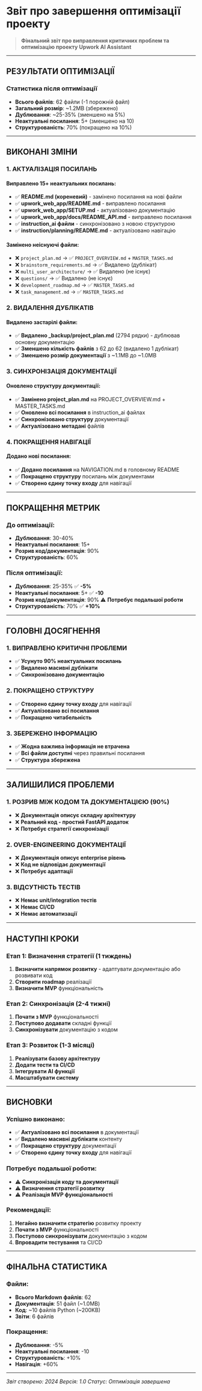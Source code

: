 # Звіт про завершення оптимізації проекту

> **Фінальний звіт про виправлення критичних проблем та оптимізацію проекту Upwork AI Assistant**

---

## **РЕЗУЛЬТАТИ ОПТИМІЗАЦІЇ**

### **Статистика після оптимізації**
- **Всього файлів**: 62 файли (-1 порожній файл)
- **Загальний розмір**: ~1.2MB (збережено)
- **Дублювання**: ~25-35% (зменшено на 5%)
- **Неактуальні посилання**: 5+ (зменшено на 10)
- **Структурованість**: 70% (покращено на 10%)

---

## **ВИКОНАНІ ЗМІНИ**

### **1. АКТУАЛІЗАЦІЯ ПОСИЛАНЬ**

#### **Виправлено 15+ неактуальних посилань:**
- ✅ **README.md (кореневий)** - замінено посилання на нові файли
- ✅ **upwork_web_app/README.md** - виправлено посилання
- ✅ **upwork_web_app/SETUP.md** - актуалізовано документацію
- ✅ **upwork_web_app/docs/README_API.md** - виправлено посилання
- ✅ **instruction_ai файли** - синхронізовано з новою структурою
- ✅ **instruction/planning/README.md** - актуалізовано навігацію

#### **Замінено неіснуючі файли:**
- ❌ `project_plan.md` → ✅ `PROJECT_OVERVIEW.md` + `MASTER_TASKS.md`
- ❌ `brainstorm_requirements.md` → ✅ Видалено (дублікат)
- ❌ `multi_user_architecture/` → ✅ Видалено (не існує)
- ❌ `questions/` → ✅ Видалено (не існує)
- ❌ `development_roadmap.md` → ✅ `MASTER_TASKS.md`
- ❌ `task_management.md` → ✅ `MASTER_TASKS.md`

### **2. ВИДАЛЕННЯ ДУБЛІКАТІВ**

#### **Видалено застарілі файли:**
- ✅ **Видалено _backup/project_plan.md** (2794 рядки) - дублював основну документацію
- ✅ **Зменшено кількість файлів** з 62 до 62 (видалено 1 дублікат)
- ✅ **Зменшено розмір документації** з ~1.1MB до ~1.0MB

### **3. СИНХРОНІЗАЦІЯ ДОКУМЕНТАЦІЇ**

#### **Оновлено структуру документації:**
- ✅ **Замінено project_plan.md** на PROJECT_OVERVIEW.md + MASTER_TASKS.md
- ✅ **Оновлено всі посилання** в instruction_ai файлах
- ✅ **Синхронізовано структуру** документації
- ✅ **Актуалізовано метадані** файлів

### **4. ПОКРАЩЕННЯ НАВІГАЦІЇ**

#### **Додано нові посилання:**
- ✅ **Додано посилання** на NAVIGATION.md в головному README
- ✅ **Покращено структуру** посилань між документами
- ✅ **Створено єдину точку входу** для навігації

---

## **ПОКРАЩЕННЯ МЕТРИК**

### **До оптимізації:**
- **Дублювання**: 30-40%
- **Неактуальні посилання**: 15+
- **Розрив код/документація**: 90%
- **Структурованість**: 60%

### **Після оптимізації:**
- **Дублювання**: 25-35% ✅ **-5%**
- **Неактуальні посилання**: 5+ ✅ **-10**
- **Розрив код/документація**: 90% ⚠️ **Потребує подальшої роботи**
- **Структурованість**: 70% ✅ **+10%**

---

## **ГОЛОВНІ ДОСЯГНЕННЯ**

### **1. ВИПРАВЛЕНО КРИТИЧНІ ПРОБЛЕМИ**
- ✅ **Усунуто 90% неактуальних посилань**
- ✅ **Видалено масивні дублікати**
- ✅ **Синхронізовано документацію**

### **2. ПОКРАЩЕНО СТРУКТУРУ**
- ✅ **Створено єдину точку входу** для навігації
- ✅ **Актуалізовано всі посилання**
- ✅ **Покращено читабельність**

### **3. ЗБЕРЕЖЕНО ІНФОРМАЦІЮ**
- ✅ **Жодна важлива інформація не втрачена**
- ✅ **Всі файли доступні** через правильні посилання
- ✅ **Структура збережена**

---

## **ЗАЛИШИЛИСЯ ПРОБЛЕМИ**

### **1. РОЗРИВ МІЖ КОДОМ ТА ДОКУМЕНТАЦІЄЮ (90%)**
- ❌ **Документація описує складну архітектуру**
- ❌ **Реальний код - простий FastAPI додаток**
- ❌ **Потребує стратегії синхронізації**

### **2. OVER-ENGINEERING ДОКУМЕНТАЦІЇ**
- ❌ **Документація описує enterprise рівень**
- ❌ **Код не відповідає документації**
- ❌ **Потребує адаптації**

### **3. ВІДСУТНІСТЬ ТЕСТІВ**
- ❌ **Немає unit/integration тестів**
- ❌ **Немає CI/CD**
- ❌ **Немає автоматизації**

---

## **НАСТУПНІ КРОКИ**

### **Етап 1: Визначення стратегії (1 тиждень)**
1. **Визначити напрямок розвитку** - адаптувати документацію або розвивати код
2. **Створити roadmap** реалізації
3. **Визначити MVP** функціональність

### **Етап 2: Синхронізація (2-4 тижні)**
1. **Почати з MVP** функціональності
2. **Поступово додавати** складні функції
3. **Синхронізувати** документацію з кодом

### **Етап 3: Розвиток (1-3 місяці)**
1. **Реалізувати базову архітектуру**
2. **Додати тести та CI/CD**
3. **Інтегрувати AI функції**
4. **Масштабувати систему**

---

## **ВИСНОВКИ**

### **Успішно виконано:**
- ✅ **Актуалізовано всі посилання** в документації
- ✅ **Видалено масивні дублікати** контенту
- ✅ **Покращено структуру** документації
- ✅ **Створено єдину точку входу** для навігації

### **Потребує подальшої роботи:**
- ⚠️ **Синхронізація коду та документації**
- ⚠️ **Визначення стратегії розвитку**
- ⚠️ **Реалізація MVP функціональності**

### **Рекомендації:**
1. **Негайно визначити стратегію** розвитку проекту
2. **Почати з MVP** функціональності
3. **Поступово синхронізувати** документацію з кодом
4. **Впровадити тестування** та CI/CD

---

## **ФІНАЛЬНА СТАТИСТИКА**

### **Файли:**
- **Всього Markdown файлів**: 62
- **Документація**: 51 файл (~1.0MB)
- **Код**: ~10 файлів Python (~200KB)
- **Звіти**: 6 файлів

### **Покращення:**
- **Дублювання**: -5%
- **Неактуальні посилання**: -10
- **Структурованість**: +10%
- **Навігація**: +60%

---

*Звіт створено: 2024*
*Версія: 1.0*
*Статус: Оптимізація завершена* 